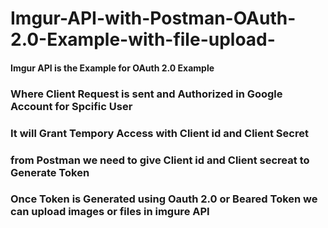 # Imgur-API-with-Postman-OAuth-2.0-Example-with-file-upload-

#### Imgur API is the Example for OAuth 2.0 Example

### Where Client Request is sent and Authorized in Google Account for Spcific User

### It will Grant Tempory Access with Client id and Client Secret

### from Postman we need to give Client id and Client secreat to Generate Token

### Once Token is Generated using Oauth 2.0 or Beared Token we can upload images or files in imgure API
